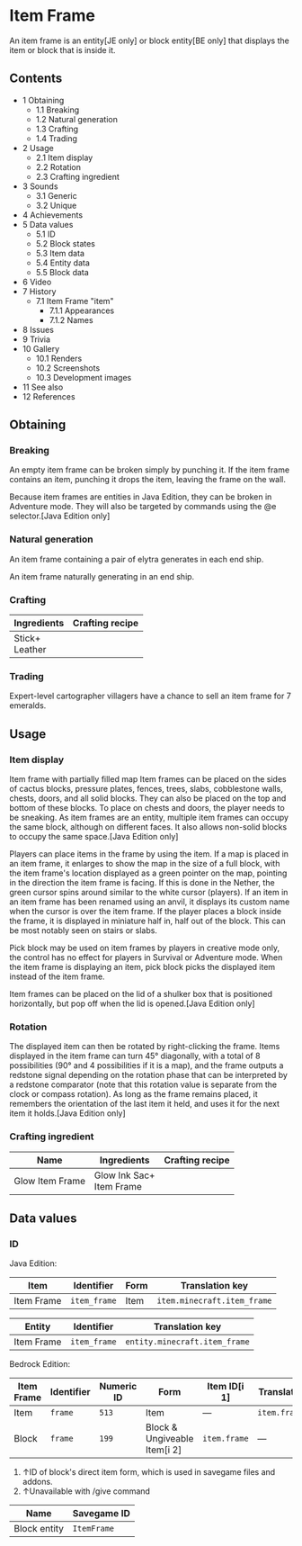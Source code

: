 # Item Frame
An item frame is an entity‌[JE  only] or block entity‌[BE  only] that displays the item or block that is inside it.

## Contents
- 1 Obtaining
	- 1.1 Breaking
	- 1.2 Natural generation
	- 1.3 Crafting
	- 1.4 Trading
- 2 Usage
	- 2.1 Item display
	- 2.2 Rotation
	- 2.3 Crafting ingredient
- 3 Sounds
	- 3.1 Generic
	- 3.2 Unique
- 4 Achievements
- 5 Data values
	- 5.1 ID
	- 5.2 Block states
	- 5.3 Item data
	- 5.4 Entity data
	- 5.5 Block data
- 6 Video
- 7 History
	- 7.1 Item Frame "item"
		- 7.1.1 Appearances
		- 7.1.2 Names
- 8 Issues
- 9 Trivia
- 10 Gallery
	- 10.1 Renders
	- 10.2 Screenshots
	- 10.3 Development images
- 11 See also
- 12 References

## Obtaining
### Breaking
An empty item frame can be broken simply by punching it. If the item frame contains an item, punching it drops the item, leaving the frame on the wall.

Because item frames are entities in Java Edition, they can be broken in Adventure mode. They will also be targeted by commands using the @e selector.‌[Java Edition  only]

### Natural generation
An item frame containing a pair of elytra generates in each end ship.

An item frame naturally generating in an end ship.
### Crafting
| Ingredients        | Crafting recipe |
|--------------------|-----------------|
| Stick+<br/>Leather |                 |

### Trading
Expert-level cartographer villagers have a chance to sell an item frame for 7 emeralds.

## Usage
### Item display
Item frame with partially filled map
Item frames can be placed on the sides of cactus blocks, pressure plates, fences, trees, slabs, cobblestone walls, chests, doors, and all solid blocks. They can also be placed on the top and bottom of these blocks. To place on chests and doors, the player needs to be sneaking. As item frames are an entity, multiple item frames can occupy the same block, although on different faces. It also allows non-solid blocks to occupy the same space.‌[Java Edition  only]

Players can place items in the frame by using the item. If a map is placed in an item frame, it enlarges to show the map in the size of a full block, with the item frame's location displayed as a green pointer on the map, pointing in the direction the item frame is facing. If this is done in the Nether, the green cursor spins around similar to the white cursor (players). If an item in an item frame has been renamed using an anvil, it displays its custom name when the cursor is over the item frame. If the player places a block inside the frame, it is displayed in miniature half in, half out of the block. This can be most notably seen on stairs or slabs.

Pick block may be used on item frames by players in creative mode only, the control has no effect for players in Survival or Adventure mode. When the item frame is displaying an item, pick block picks the displayed item instead of the item frame.

Item frames can be placed on the lid of a shulker box that is positioned horizontally, but pop off when the lid is opened.‌[Java Edition  only]

### Rotation
The displayed item can then be rotated by right-clicking the frame. Items displayed in the item frame can turn 45° diagonally, with a total of 8 possibilities (90° and 4 possibilities if it is a map), and the frame outputs a redstone signal depending on the rotation phase that can be interpreted by a redstone comparator (note that this rotation value is separate from the clock or compass rotation). As long as the frame remains placed, it remembers the orientation of the last item it held, and uses it for the next item it holds.‌[Java Edition  only]



### Crafting ingredient
| Name            | Ingredients                  | Crafting recipe |
|-----------------|------------------------------|-----------------|
| Glow Item Frame | Glow Ink Sac+<br/>Item Frame |                 |

## Data values
### ID
Java Edition:

| Item       | Identifier   | Form | Translation key             |
|------------|--------------|------|-----------------------------|
| Item Frame | `item_frame` | Item | `item.minecraft.item_frame` |

| Entity     | Identifier   | Translation key               |
|------------|--------------|-------------------------------|
| Item Frame | `item_frame` | `entity.minecraft.item_frame` |

Bedrock Edition:

| Item Frame | Identifier | Numeric ID | Form                         | Item ID[i 1] | Translation key   |
|------------|------------|------------|------------------------------|--------------|-------------------|
| Item       | `frame`    | `513`      | Item                         | —            | `item.frame.name` |
| Block      | `frame`    | `199`      | Block & Ungiveable Item[i 2] | `item.frame` | —                 |

1. ↑ID of block's direct item form, which is used in savegame files and addons.
2. ↑Unavailable with /give command

| Name         | Savegame ID |
|--------------|-------------|
| Block entity | `ItemFrame` |

